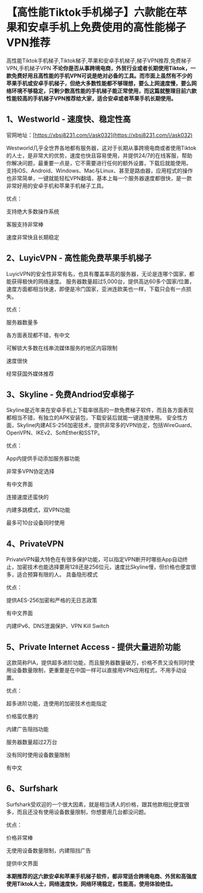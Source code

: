 # 【高性能Tiktok手机梯子】六款能在苹果和安卓手机上免费使用的高性能梯子VPN推荐
高性能Tiktok手机梯子,Tiktok梯子,苹果和安卓手机梯子,梯子VPN推荐,免费梯子VPN,手机梯子VPN
**不论你是否从事跨境电商，外贸行业或者长期使用Tiktok，一款免费好用且高性能的手机VPN可说是绝对必备的工具。而市面上虽然有不少的苹果手机或安卓手机梯子，但绝大多数性能都不够理想，要么上网速度慢，要么网络环境不够稳定，只剩少数高性能的手机梯子能正常使用，而这篇就整理目前六款性能较高的手机梯子VPN推荐给大家，适合安卓或者苹果手机长期使用。**

## 1、Westworld - 速度快、稳定性高
官网地址：[https://xbsj8231.com/i/ask032](https://xbsj8231.com/i/ask032)

Westworld几乎全世界各地都有服务器，这对于长期从事跨境电商或者使用Tiktok的人士，是非常大的优势，速度也快且容易使用，并提供24/7的在线客服，帮助你解决问题，最重要一点是，它不需要进行任何的额外设置，下载后就能使用。
支持iOS、Android、Windows、Mac与Linux、甚至是路由器，应用程式的操作也非常简单，一键就能轻松VPN翻墙，基本上每一个服务器速度都很快，是一款非常好用的安卓手机和苹果手机梯子工具。

优点：

支持绝大多数操作系统

客服支持非常棒

速度非常快且长期稳定

## 2、LuyicVPN - 高性能免费苹果手机梯子
LuyicVPN的安全性非常有名，也具有覆盖率高的服务器，无论是连哪个国家，都能获得极快的网络速度。
服务器数量超过5,000台，提供高达60多个国家/位置，速度方面都相当快速，即便是冷门国家，亚洲连欧美也一样，下载只会有一点损失。

优点：

服务器数量多

各方面表现都不错，有中文

可解锁大多数在线串流媒体服务的地区内容限制

速度很快

经常获国外媒体推荐

## 3、Skyline - 免费Andriod安卓梯子
Skyline是近年来在安卓手机上下载率很高的一款免费梯子软件，而且各方面表现都相当不错，有独立的APK安装包，下载安装后就能一键连接使用。
安全性方面，Skyline内建AES-256加密技术，提供非常多的VPN协定，包括WireGuard、OpenVPN、IKEv2、SoftEther和SSTP。

优点：

App内提供手动添加服务器功能

非常多VPN协定选择

有中文界面

连接速度还蛮快的

内建多跳模式，双VPN功能

最多可10台设备同时使用

## 4、PrivateVPN
PrivateVPN最大特色在有很多保护功能，可以指定VPN断开时哪些App自动终止，加密技术也能选择要用128还是256位元，速度比Skyline慢，但价格也便宜很多，适合预算有限的人。
具备隐形模式

优点：

提供AES-256加密和严格的无日志政策

有中文界面

内建IPv6、DNS泄漏保护、VPN Kill Switch

## 5、Private Internet Access - 提供大量进阶功能
这款简称PIA，提供超多进阶功能，而且服务器数量破万，价格不贵又没有同时使用设备数量限制，更重要是在中国一样可以直接用VPN应用程式，不用手动设置。

优点：

超多进阶功能，连使用的加密技术也能指定

价格蛮优惠的

内建广告阻挡功能

服务器数量超过2万台

没有同时使用设备数量限制

有中文

## 6、Surfshark
Surfshark受欢迎的一个很大因素，就是相当诱人的价格，跟其他款相比便宜很多，而且还没有使用设备数量限制，你想要用几台都没问题。

优点：

价格非常棒

无使用设备数量限制，内建阻挡广告

提供中文界面

**本期推荐的这六款安卓和苹果手机梯子软件，都非常适合跨境电商、外贸和高强度使用Tiktok人士，网络速度快，网络环境稳定，性能高，使用体验绝佳。**
